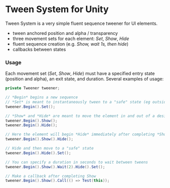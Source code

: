 # Tween System for Unity
 
Tween System is a very simple fluent sequence tweener for UI elements.

- tween anchored position and alpha / transparency
- three movement sets for each element: *Set*, *Show*, *Hide*
- fluent sequence creation (e.g. *Show, wait 1s, then hide*)
- callbacks between states

### Usage

Each movement set (*Set*, *Show*, *Hide*) must have a specified entry state (position and alpha), an exit state, and duration.
Several examples of usage:

```csharp
private Tweener tweener;

// *Begin* begins a new sequence
// *Set* is meant to instantaneously tween to a "safe" state (eg outside the screen, invisible)
tweener.Begin().Set();

// *Show* and *Hide* are meant to move the element in and out of a desired position
tweener.Begin().Show();
tweener.Begin().Hide();

// Here the element will begin *Hide* immediately after completing *Show*
tweener.Begin().Show().Hide();

// Hide and then move to a "safe" state
tweener.Begin().Hide().Set();

// You can specify a duration in seconds to wait between tweens
tweener.Begin().Show().Wait(2).Hide().Set();

// Make a callback after completing Show
tweener.Begin().Show().Call(() => Test(this));
```